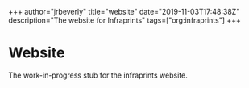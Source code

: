 +++
author="jrbeverly"
title="website"
date="2019-11-03T17:48:38Z"
description="The website for Infraprints"
tags=["org:infraprints"]
+++

# Website

The work-in-progress stub for the infraprints website.